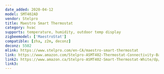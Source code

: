 ```yaml
---
date_added: 2020-04-12
model: SMT402AD
vendor: Stelpro
title: Maestro Smart Thermostat
category: hvac
supports: temperature, humidity, outdoor temp display
zigbeemodel: ['MaestroStat']
compatible: [zha, z2m, deconz]
deconz: 5502
mlink: https://www.stelpro.com/en-CA/maestro-smart-thermostat
link: https://www.amazon.com/Stelpro-ASMT402-Thermostat-Connectivity-Baseboards/dp/B07KWWLXD6
link2: https://www.amazon.ca/Stelpro-ASMT402-Smart-Thermostat-White/dp/B07KWWLXD6/
link3: 
---
```

